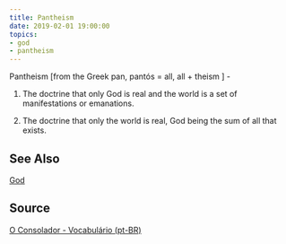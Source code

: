 ```yaml
---
title: Pantheism
date: 2019-02-01 19:00:00
topics:
- god
- pantheism
---
```


Pantheism [from the Greek pan, pantós = all, all + theism ] - 

1. The doctrine that only God is real and the world is a set of manifestations
   or emanations. 

2. The doctrine that only the world is real, God being the sum of all that
   exists.

## See Also
[God](../god)

## Source
[O Consolador - Vocabulário (pt-BR)](http://www.oconsolador.com.br/linkfixo/vocabulario/principal.html)
